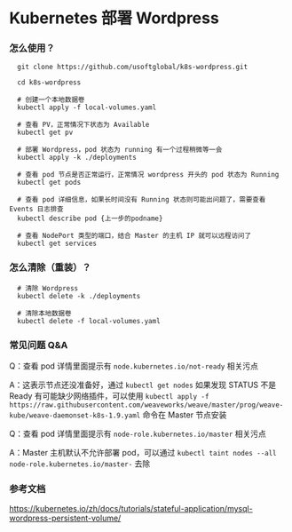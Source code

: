 # Kubernetes 部署 Wordpress

### 怎么使用？

```
  git clone https://github.com/usoftglobal/k8s-wordpress.git

  cd k8s-wordpress

  # 创建一个本地数据卷
  kubectl apply -f local-volumes.yaml

  # 查看 PV，正常情况下状态为 Available
  kubectl get pv

  # 部署 Wordpress，pod 状态为 running 有一个过程稍微等一会
  kubectl apply -k ./deployments

  # 查看 pod 节点是否正常运行，正常情况 wordpress 开头的 pod 状态为 Running
  kubectl get pods

  # 查看 pod 详细信息，如果长时间没有 Running 状态则可能出问题了，需要查看 Events 日志排查
  kubectl describe pod {上一步的podname}

  # 查看 NodePort 类型的端口，结合 Master 的主机 IP 就可以远程访问了
  kubectl get services
```

### 怎么清除（重装）？

```
  # 清除 Wordpress
  kubectl delete -k ./deployments

  # 清除本地数据卷
  kubectl delete -f local-volumes.yaml
```

### 常见问题 Q&A

Q：查看 pod 详情里面提示有 `node.kubernetes.io/not-ready` 相关污点

A：这表示节点还没准备好，通过 `kubectl get nodes` 如果发现 STATUS 不是 Ready 有可能缺少网络插件，可以使用 `kubectl apply -f https://raw.githubusercontent.com/weaveworks/weave/master/prog/weave-kube/weave-daemonset-k8s-1.9.yaml` 命令在 Master 节点安装

Q：查看 pod 详情里面提示有 `node-role.kubernetes.io/master` 相关污点

A：Master 主机默认不允许部署 pod，可以通过 `kubectl taint nodes --all node-role.kubernetes.io/master-` 去除

### 参考文档

https://kubernetes.io/zh/docs/tutorials/stateful-application/mysql-wordpress-persistent-volume/
